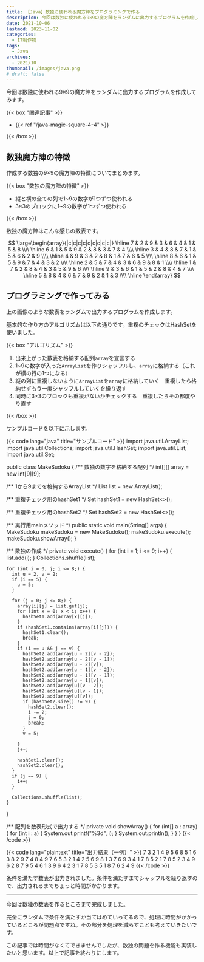 ```yaml
---
title: 【Java】数独に使われる魔方陣をプログラミングで作る
description: 今回は数独に使われる9×9の魔方陣をランダムに出力するプログラムを作成してみます。
date: 2021-10-06
lastmod: 2023-11-02
categories: 
  - IT制作物
tags: 
  - Java
archives: 
  - 2021/10
thumbnail: /images/java.png
# draft: false
---
```


今回は数独に使われる9×9の魔方陣をランダムに出力するプログラムを作成してみます。

{{< box "関連記事" >}}
<ul>
<li>{{< ref "/java-magic-square-4-4" >}}</li>
</ul>
{{< /box >}}

## 数独魔方陣の特徴

作成する数独の9×9の魔方陣の特徴についてまとめます。

{{< box "数独の魔方陣の特徴" >}}
<ul>
<li>縦と横の全ての列で1~9の数字が1つずつ使われる</li>
<li>3×3のブロックに1~9の数字が1つずつ使われる</li>
</ul>
{{< /box >}}

数独の魔方陣はこんな感じの数表です。

$$
\large\begin{array}{|c|c|c|c|c|c|c|c|c|}
  \hline
  7 & 2 & 9 & 3 & 6 & 4 & 1 & 5 & 8 \\\\
  \hline
  6 & 1 & 5 & 9 & 2 & 8 & 3 & 7 & 4 \\\\
  \hline
  3 & 4 & 8 & 7 & 1 & 5 & 6 & 2 & 9 \\\\
  \hline
  4 & 9 & 3 & 2 & 8 & 1 & 7 & 6 & 5 \\\\
  \hline
  8 & 6 & 1 & 5 & 9 & 7 & 4 & 3 & 2 \\\\
  \hline
  2 & 5 & 7 & 4 & 3 & 6 & 9 & 8 & 1 \\\\
  \hline
  1 & 7 & 2 & 8 & 4 & 3 & 5 & 9 & 6 \\\\
  \hline
  9 & 3 & 6 & 1 & 5 & 2 & 8 & 4 & 7 \\\\
  \hline
  5 & 8 & 4 & 6 & 7 & 9 & 2 & 1 & 3 \\\\
  \hline
\end{array}
$$

## プログラミングで作ってみる

上の画像のような数表をランダムで出力するプログラムを作成します。

基本的な作り方のアルゴリズムは以下の通りです。重複のチェックはHashSetを使いました。

{{< box "アルゴリズム" >}}
<ol>
<li>出来上がった数表を格納する配列<code>array</code>を宣言する</li>
<li>1~9の数字が入った<code>ArrayList</code>を作りシャッフルし、<code>array</code>に格納する（これが横の行の1つになる）</li>
<li>縦の列に重複しないように<code>ArrayList</code>を<code>array</code>に格納していく　重複したら格納せずもう一度シャッフルしていくを繰り返す</li>
<li>同時に3×3のブロックも重複がないかチェックする　重複したらその都度やり直す</li>
</ol>
{{< /box >}}

サンプルコードを以下に示します。

{{< code lang="java" title="サンプルコード" >}}
import java.util.ArrayList;
import java.util.Collections;
import java.util.HashSet;
import java.util.List;
import java.util.Set;

public class MakeSudoku {
  /** 数独の数字を格納する配列 */
  int[][] array = new int[9][9];

  /** 1から9までを格納するArrayList */
  List<Integer> list = new ArrayList<Integer>();

  /** 重複チェック用のhashSet1 */
  Set<Integer> hashSet1 = new HashSet<>();

  /** 重複チェック用のhashSet2 */
  Set<Integer> hashSet2 = new HashSet<>();

  /** 実行用mainメソッド */
  public static void main(String[] args) {
    MakeSudoku makeSudoku = new MakeSudoku();
    makeSudoku.execute();
    makeSudoku.showArray();
  }

  /** 数独の作成 */
  private void execute() {
    for (int i = 1; i <= 9; i++) {
      list.add(i);
    }
    Collections.shuffle(list);

    for (int i = 0, j; i <= 8;) {
      int u = 2, v = 2;
      if (i == 5) {
        u = 5;
      }

      for (j = 0; j <= 8;) {
        array[i][j] = list.get(j);
        for (int x = 0; x < i; x++) {
          hashSet1.add(array[x][j]);
        }
        if (hashSet1.contains(array[i][j])) {
          hashSet1.clear();
          break;
        }
        if (i == u && j == v) {
          hashSet2.add(array[u - 2][v - 2]);
          hashSet2.add(array[u - 2][v - 1]);
          hashSet2.add(array[u - 2][v]);
          hashSet2.add(array[u - 1][v - 2]);
          hashSet2.add(array[u - 1][v - 1]);
          hashSet2.add(array[u - 1][v]);
          hashSet2.add(array[u][v - 2]);
          hashSet2.add(array[u][v - 1]);
          hashSet2.add(array[u][v]);
          if (hashSet2.size() != 9) {
            hashSet2.clear();
            i -= 2;
            j = 0;
            break;
          }
          v = 5;

        }
        j++;

        hashSet1.clear();
        hashSet2.clear();
      }
      if (j == 9) {
        i++;
      }

      Collections.shuffle(list);
    }
  }

  /** 配列を数表形式で出力する */
  private void showArray() {
    for (int[] a : array) {
      for (int i : a) {
        System.out.printf("%3d", i);
      }
      System.out.println();
    }
  }
}
{{< /code >}}

{{< code lang="plaintext" title="出力結果（一例）" >}}
  7  3  2  1  4  9  5  6  8
  5  1  6  3  8  2  9  7  4
  8  4  9  7  6  5  3  2  1
  4  2  5  6  9  8  1  3  7
  6  9  3  4  1  7  8  5  2
  1  7  8  5  2  3  4  9  6
  2  8  7  9  5  4  6  1  3
  9  6  4  2  3  1  7  8  5
  3  5  1  8  7  6  2  4  9
{{< /code >}}

条件を満たす数表が出力されました。条件を満たすまでシャッフルを繰り返すので、出力されるまでちょっと時間がかかります。

* * *

今回は数独の数表を作るところまで完成しました。

完全にランダムで条件を満たすか当てはめていってるので、処理に時間がかかっているところが問題点ですね。その部分を処理を減らすことも考えていきたいです。

この記事では時間がなくてできませんでしたが、数独の問題を作る機能も実装したいと思います。以上で記事を終わりにします。